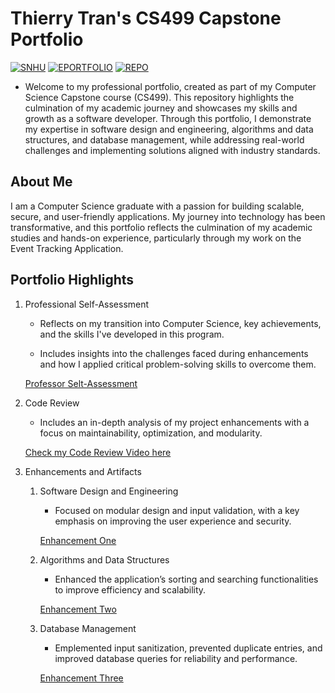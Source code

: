 # Thierry Tran's CS499 Capstone Portfolio

[![SNHU](https://img.shields.io/badge/SNHU-blue)](https://www.snhu.edu)
[![EPORTFOLIO](https://img.shields.io/badge/EPORTFOLIO-purple)](https://thierrytuantran.github.io/CS499_CSCapStone/)
[![REPO](https://img.shields.io/badge/CodeReview-red)](https://www.youtube.com/watch?v=h7PXxI6ab0A)

* Welcome to my professional portfolio, created as part of my Computer Science Capstone course (CS499). This repository highlights the culmination of my academic journey and showcases my skills and growth as a software developer. Through this portfolio, I demonstrate my expertise in software design and engineering, algorithms and data structures, and database management, while addressing real-world challenges and implementing solutions aligned with industry standards.

## About Me

I am a Computer Science graduate with a passion for building scalable, secure, and user-friendly applications. My journey into technology has been transformative, and this portfolio reflects the culmination of my academic studies and hands-on experience, particularly through my work on the Event Tracking Application.

## Portfolio Highlights

  1. Professional Self-Assessment
     
     * Reflects on my transition into Computer Science, key achievements, and the skills I've developed in this program.
       
     * Includes insights into the challenges faced during enhancements and how I applied critical problem-solving skills to overcome them.
    
      [Professor Selt-Assessment](https://github.com/thierrytuantran/CS499_CSCapStone/blob/main/ThierryTran_CS499_Seft_Assessment.pdf)
       
  2. Code Review
     
     * Includes an in-depth analysis of my project enhancements with a focus on maintainability, optimization, and modularity.
     
      [Check my Code Review Video here](https://www.youtube.com/watch?v=h7PXxI6ab0A)

       
  3. Enhancements and Artifacts
     
     1. Software Design and Engineering

        * Focused on modular design and input validation, with a key emphasis on improving the user experience and security.
       
        [Enhancement One](https://github.com/thierrytuantran/CS499_CSCapStone/tree/main/EnhancementOne_SoftwareDesign_Engineering)

     2. Algorithms and Data Structures

        * Enhanced the application’s sorting and searching functionalities to improve efficiency and scalability.
       
        [Enhancement Two](https://github.com/thierrytuantran/CS499_CSCapStone/tree/main/EnhancementTwo_Algorithms_DataStructure)
      
     3. Database Management
        
        * Emplemented input sanitization, prevented duplicate entries, and improved database queries for reliability and performance.
       
        [Enhancement Three](https://github.com/thierrytuantran/CS499_CSCapStone/tree/main/EnhancementThree_Database)
          
